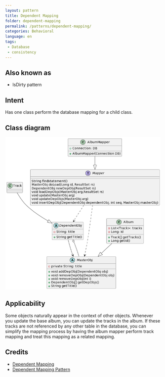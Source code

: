 ```yaml
---
layout: pattern
title: Dependent Mapping
folder: dependent-mapping
permalink: /patterns/dependent-mapping/
categories: Behavioral
language: en
tags:
 - Database
 - consistency
---
```


## Also known as
* IsDirty pattern

## Intent
Has one class perform the database mapping for a child class.

## Class diagram
![alt text](./etc/dependent-mapping.png "Dependent Mapping")

## Applicability
Some objects naturally appear in the context of other objects. 
Whenever you update the base album, 
you can update the tracks in the album. 
If these tracks are not referenced by any other table in the database, 
you can simplify the mapping process by having the album mapper 
perform track mapping and treat this mapping as a related mapping.

## Credits

* [Dependent Mapping](https://www.martinfowler.com/eaaCatalog/dependentMapping.html)
* [Dependent Mapping Pattern](https://www.sourcecodeexamples.net/2018/05/dependent-mapping-pattern.html)
